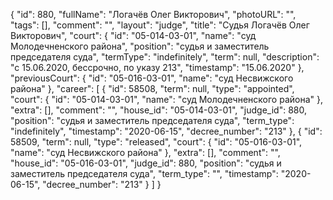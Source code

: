 {
    "id": 880,
    "fullName": "Логачёв Олег Викторович",
    "photoURL": "",
    "tags": [],
    "comment": "",
    "layout": "judge",
    "title": "Судья Логачёв Олег Викторович",
    "court": {
        "id": "05-014-03-01",
        "name": "суд Молодечненского района",
        "position": "судья и заместитель председателя суда",
        "termType": "indefinitely",
        "term": null,
        "description": "c 15.06.2020, бессрочно, по указу 213",
        "timestamp": "15.06.2020"
    },
    "previousCourt": {
        "id": "05-016-03-01",
        "name": "суд Несвижского района"
    },
    "career": [
        {
            "id": 58508,
            "term": null,
            "type": "appointed",
            "court": {
                "id": "05-014-03-01",
                "name": "суд Молодечненского района"
            },
            "extra": [],
            "comment": "",
            "house_id": "05-014-03-01",
            "judge_id": 880,
            "position": "судья и заместитель председателя суда",
            "term_type": "indefinitely",
            "timestamp": "2020-06-15",
            "decree_number": "213"
        },
        {
            "id": 58509,
            "term": null,
            "type": "released",
            "court": {
                "id": "05-016-03-01",
                "name": "суд Несвижского района"
            },
            "extra": [],
            "comment": "",
            "house_id": "05-016-03-01",
            "judge_id": 880,
            "position": "судья и заместитель председателя суда",
            "term_type": "",
            "timestamp": "2020-06-15",
            "decree_number": "213"
        }
    ]
}